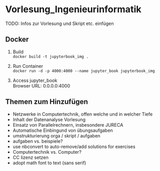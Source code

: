 # Vorlesung_Ingenieurinformatik

TODO: Infos zur Vorlesung und Skript etc. einfügen

## Docker
1. Build  
`docker build -t jupyterbook_img .`

2. Run Container  
`docker run -d -p 4000:4000 --name jupyter_book jupyterbook_img`

3. Access jupyter_book  
Browser URL: 0.0.0.0:4000

## Themen zum Hinzufügen
* Netzwerke in Computertechnik, offen welche und in welcher Tiefe
* Inhalt der Datenanalyse Vorlesung
* Einsatz von Parallelrechnern, insbesondere JURECA
* Automatische Einbingund von übungsaufgaben
* umstrukturierung orga / skript / aufgaben 
* aufgaben vs. beispiele?
* use nbconvert to auto-remove/add solutions for exercises
* Computertechnik vs. Computer?
* CC lizenz setzen
* adopt math font to text (sans serif)

